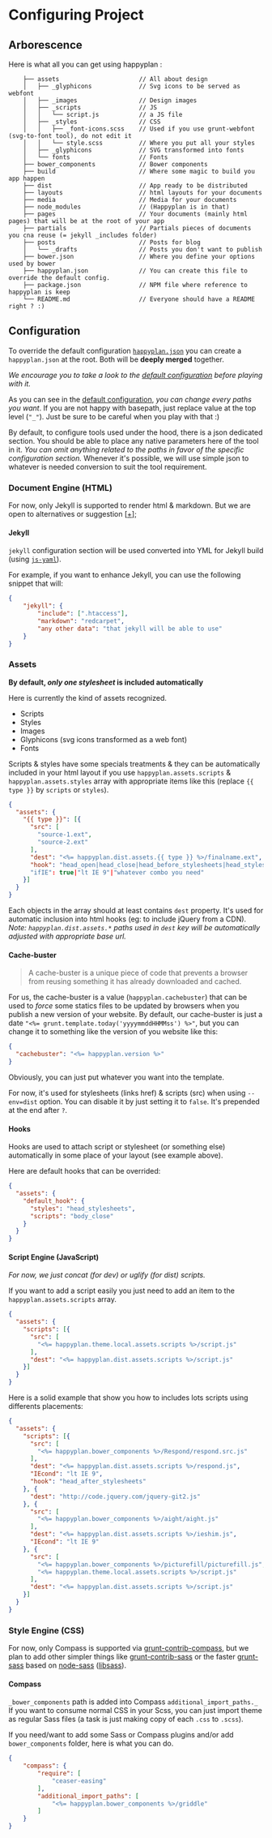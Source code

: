 # Configuring Project

## Arborescence

Here is what all you can get using happyplan :

```
    ├── assets                      // All about design
    │   ├── _glyphicons             // Svg icons to be served as webfont
    │   ├── _images                 // Design images
    │   ├── _scripts                // JS
    │   │   └── script.js           // a JS file
    │   ├── _styles                 // CSS
    │   │   ├── _font-icons.scss    // Used if you use grunt-webfont (svg-to-font tool), do not edit it
    │   │   └── style.scss          // Where you put all your styles
    │   ├── _glyphicons             // SVG transformed into fonts
    │   └── fonts                   // Fonts
    ├── bower_components            // Bower components
    ├── build                       // Where some magic to build you app happen
    ├── dist                        // App ready to be distributed
    ├── layouts                     // html layouts for your documents
    ├── media                       // Media for your documents
    ├── node_modules                // (Happyplan is in that)
    ├── pages                       // Your documents (mainly html pages) that will be at the root of your app
    ├── partials                    // Partials pieces of documents you cna reuse (= jekyll _includes folder)
    ├── posts                       // Posts for blog
    │   └── _drafts                 // Posts you don't want to publish
    ├── bower.json                  // Where you define your options used by bower
    ├── happyplan.json              // You can create this file to override the default config.
    ├── package.json                // NPM file where reference to happyplan is keep
    └── README.md                   // Everyone should have a README right ? :)
```

## Configuration

To override the default configuration [`happyplan.json`][defaultconf] you can create a `happyplan.json` at the root. Both will be **deeply merged** together.

_We encourage you to take a look to the [default configuration][defaultconf] before playing with it._

As you can see in the [default configuration][defaultconf], _you can change every paths you want_. If you are not happy with basepath, just replace value at the top level (`"_"`).
Just be sure to be careful when you play with that :)

By default, to configure tools used under the hood, there is a json dedicated section. You should be able to place any native parameters here of the tool in it.
_You can omit anything related to the paths in favor of the specific configuration section._
Whenever it's possible, we will use simple json to whatever is needed conversion to suit the tool requirement.

### Document Engine (HTML)

For now, only Jekyll is supported to render html & markdown.
But we are open to alternatives or suggestion [[+](https://github.com/happyplan/happyplan/issues/45)];

#### Jekyll

`jekyll` configuration section will be used converted into YML for Jekyll build (using [`js-yaml`](https://github.com/nodeca/js-yaml)).

For example, if you want to enhance Jekyll, you can use the following snippet that will:

```json
{
    "jekyll": {
        "include": [".htaccess"],
        "markdown": "redcarpet",
        "any other data": "that jekyll will be able to use"
    }
}
```

### Assets

**By default, _only one stylesheet_ is included automatically**

Here is currently the kind of assets recognized.

* Scripts
* Styles
* Images
* Glyphicons (svg icons transformed as a web font)
* Fonts

Scripts & styles have some specials treatments & they can be automatically included in your html layout if you use `happyplan.assets.scripts` & `happyplan.assets.styles` array with appropriate items like this (replace `{{ type }}` by `scripts` or `styles`).

```json
{
  "assets": {
    "{{ type }}": [{
      "src": [
        "source-1.ext",
        "source-2.ext"
      ],
      "dest": "<%= happyplan.dist.assets.{{ type }} %>/finalname.ext",
      "hook": "head_open|head_close|head_before_stylesheets|head_stylesheets|head_after_stylesheets|body_open|body_close"
      "ifIE": true|"lt IE 9"|"whatever combo you need"
    }]
  }
}
```

Each objects in the array should at least contains `dest` property.
It's used for automatic inclusion into html hooks (eg: to include jQuery from a CDN).
_Note: `happyplan.dist.assets.*` paths used in `dest` key will be automatically adjusted with appropriate base url._

#### Cache-buster

> A cache-buster is a unique piece of code that prevents a browser from reusing something it has already downloaded and cached.

For us, the cache-buster is a value (`happyplan.cachebuster`) that can be used to _force_ some statics files to be updated by browsers when you publish a new version of your website.
By default, our cache-buster is just a date `"<%= grunt.template.today('yyyymmddHHMMss') %>"`, but you can change it to something like the version of you website like this:

```json
{
  "cachebuster": "<%= happyplan.version %>"
}
```

Obviously, you can just put whatever you want into the template.

For now, it's used for stylesheets (links href) & scripts (src) when using `--env=dist` option.
You can disable it by just setting it to `false`.
It's prepended at the end after `?`.

#### Hooks

Hooks are used to attach script or stylesheet (or something else) automatically in some place of your layout (see example above).

Here are default hooks that can be overrided:

```json
{
  "assets": {
    "default_hook": {
      "styles": "head_stylesheets",
      "scripts": "body_close"
    }
  }
}
``` 

#### Script Engine (JavaScript)

_For now, we just concat (for dev) or uglify (for dist) scripts._

If you want to add a script easily you just need to add an item to the `happyplan.assets.scripts` array.

```json
{
  "assets": {
    "scripts": [{
      "src": [
        "<%= happyplan.theme.local.assets.scripts %>/script.js"
      ],
      "dest": "<%= happyplan.dist.assets.scripts %>/script.js"
    }]
  }
}
```

Here is a solid example that show you how to includes lots scripts using differents placements:

```json
{
  "assets": {
    "scripts": [{
      "src": [
        "<%= happyplan.bower_components %>/Respond/respond.src.js"
      ],
      "dest": "<%= happyplan.dist.assets.scripts %>/respond.js",
      "IEcond": "lt IE 9",
      "hook": "head_after_stylesheets"
    }, {
      "dest": "http://code.jquery.com/jquery-git2.js"
    }, {
      "src": [
        "<%= happyplan.bower_components %>/aight/aight.js"
      ],
      "dest": "<%= happyplan.dist.assets.scripts %>/ieshim.js",
      "IEcond": "lt IE 9"
    }, {
      "src": [
        "<%= happyplan.bower_components %>/picturefill/picturefill.js",
        "<%= happyplan.theme.local.assets.scripts %>/script.js"
      ],
      "dest": "<%= happyplan.dist.assets.scripts %>/script.js"
    }]
  }
}
```

### Style Engine (CSS)

For now, only Compass is supported via [grunt-contrib-compass](https://github.com/gruntjs/grunt-contrib-compass), but we plan to add other simpler things like [grunt-contrib-sass](https://github.com/gruntjs/grunt-contrib-sass) or the faster [grunt-sass](https://github.com/sindresorhus/grunt-sass) based on [node-sass](https://github.com/andrew/node-sass) ([libsass](https://github.com/hcatlin/libsass)).

#### Compass

`_bower_components` path is added into Compass `additional_import_paths._`
If you want to consume normal CSS in your Scss, you can just import theme as regular Sass files (a task is just making copy of each `.css` to `.scss`).

If you need/want to add some Sass or Compass plugins and/or add `bower_components` folder, here is what you can do.

```json
{
    "compass": {
        "require": [
            "ceaser-easing"
        ],
        "additional_import_paths": [
            "<%= happyplan.bower_components %>/griddle"
        ]
    }
}
```

[defaultconf]: https://github.com/happyplan/happyplan/blob/master/happyplan.json "default config"